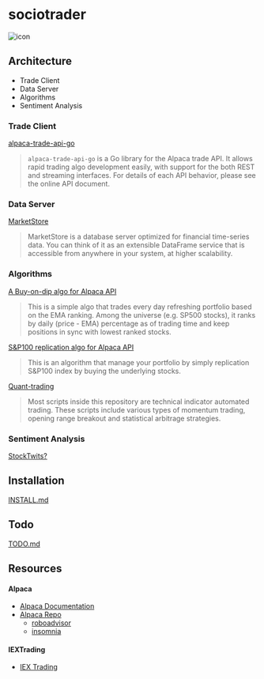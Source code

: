 # sociotrader

![icon](https://storage.googleapis.com/indie-hackers.appspot.com/product-avatars/stock-trading-bot/ibTLPyjwVebnZjMGKvz6ztarnuV2)

## Architecture
- Trade Client
- Data Server
- Algorithms
- Sentiment Analysis

### Trade Client

[alpaca-trade-api-go](https://github.com/alpacahq/alpaca-trade-api-go)
> `alpaca-trade-api-go` is a Go library for the Alpaca trade API. It allows rapid trading algo development easily, with support for the both REST and streaming interfaces. For details of each API behavior, please see the online API document.

### Data Server

[MarketStore](https://github.com/alpacahq/marketstore)
> MarketStore is a database server optimized for financial time-series data. You can think of it as an extensible DataFrame service that is accessible from anywhere in your system, at higher scalability.

### Algorithms

[A Buy-on-dip algo for Alpaca API](https://github.com/alpacahq/samplealgo01)
> This is a simple algo that trades every day refreshing portfolio based on the EMA ranking. Among the universe (e.g. SP500 stocks), it ranks by daily (price - EMA) percentage as of trading time and keep positions in sync with lowest ranked stocks.

[S&P100 replication algo for Alpaca API](https://github.com/alpacahq/sp100algo)
> This is an algorithm that manage your portfolio by simply replication S&P100 index by buying the underlying stocks.

[Quant-trading](https://github.com/tattooday/quant-trading)
> Most scripts inside this repository are technical indicator automated trading. These scripts include various types of momentum trading, opening range breakout and statistical arbitrage strategies.

### Sentiment Analysis

[StockTwits?](https://stocktwits.com)

## Installation
[INSTALL.md](INSTALL.md)

## Todo
[TODO.md](TODO.md)


## Resources

#### Alpaca
- [Alpaca Documentation](https://docs.alpaca.markets)
- [Alpaca Repo](https://github.com/alpacahq)
  - [roboadvisor](https://github.com/alpacahq/roboadvisor)
  - [insomnia](https://github.com/alpacahq/insomnia-workspace)

#### IEXTrading
- [IEX Trading](https://iextrading.com/developer/)
